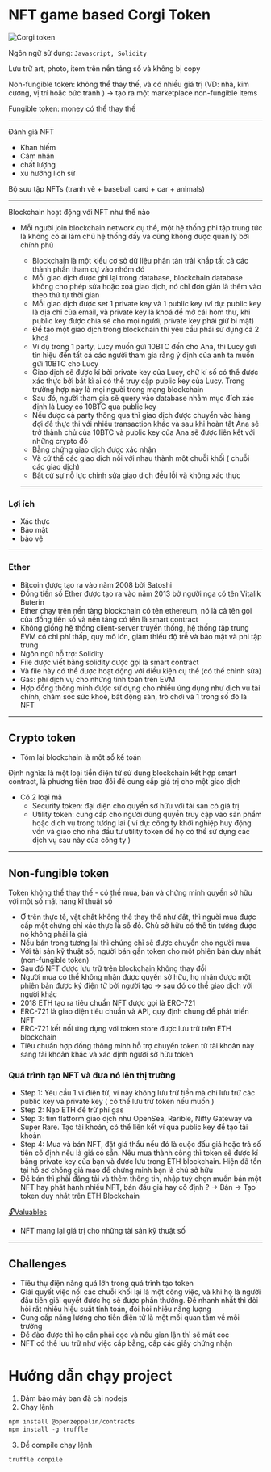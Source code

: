 # NFT game based Corgi Token

![Corgi token](https://i.pinimg.com/736x/fb/af/9e/fbaf9ed4eb140235f91c6ae13027960c.jpg)

Ngôn ngữ sử dụng: `Javascript, Solidity`

Lưu trữ art, photo, item trên nền tảng số và không bị copy 

Non-fungible token: không thể thay thế, và có nhiều giá trị (VD: nhà, kim cương, vị trí hoặc bức tranh ) → tạo ra một marketplace non-fungible items 

Fungible token: money có thể thay thế

---

 Đánh giá NFT

- Khan hiếm
- Cảm nhận
- chất lượng
- xu hướng lịch sử

Bộ sưu tập NFTs (tranh vẽ + baseball card + car + animals)

---

 Blockchain hoạt động với NFT như thế nào

- Mỗi người join blockchain network cụ thể, một hệ thống phi tập trung tức là không có ai làm chủ hệ thống đấy và cũng không được quản lý bởi chính phủ
    - Blockchain là một kiểu cơ sở dữ liệu phân tán trải khắp tất cả các thành phần tham dự vào nhóm đó
    - Mỗi giao dịch được ghi lại trong database, blockchain database không cho phép sửa hoặc xoá giao dịch, nó chỉ đơn giản là thêm vào theo thứ tự thời gian
    - Mỗi giao dịch được set 1 private key và 1 public key (ví dụ: public key là địa chỉ của email, và private key là khoá để mở cái hòm thư, khi public key được chia sẻ cho mọi người, private key phải giữ bí mật)
    - Để tạo một giao dịch trong blockchain thì yêu cầu phải sử dụng cả 2 khoá
    - Ví dụ trong 1 party, Lucy muốn gửi 10BTC đến cho Ana, thì Lucy gửi tín hiệu đến tất cả các người tham gia rằng ý định của anh ta muốn gửi 10BTC cho Lucy
    - Giao dịch sẽ được kí bởi private key của Lucy, chữ kí số có thể được xác thực bởi bất kì ai có thể truy cập public key của Lucy. Trong trường hợp này là mọi người trong mạng blockchain
    - Sau đó, người tham gia sẽ query vào database nhằm mục đích xác định là Lucy có 10BTC qua public key
    - Nếu được cả party thông qua thì giao dịch được chuyển vào hàng đợi để thực thi với nhiều transaction khác và sau khi hoàn tất Ana sẽ trở thành chủ của 10BTC và public key của Ana sẽ được liên kết với những crypto đó
    - Bằng chứng giao dịch được xác nhận
    - Và cứ thế các giao dịch nối với nhau thành một chuỗi khối ( chuỗi các giao dịch)
    - Bất cứ sự nỗ lực chỉnh sửa giao dịch đều lỗi và không xác thực

    ---

### Lợi ích

- Xác thực
- Bảo mật
- bảo vệ

---

### Ether

- Bitcoin được tạo ra vào năm 2008 bởi Satoshi
- Đồng tiền số Ether được tạo ra vào năm 2013 bở người nga có tên Vitalik Buterin
- Ether chạy trên nền tàng blockchain có tên ethereum, nó là cả tên gọi của đồng tiền số và nền tảng có tên là smart contract
- Không giống hệ thống client-server truyền thống, hệ thống tập trung EVM có chi phí thấp, quy mô lớn, giảm thiểu độ trễ và bảo mật và phi tập trung
- Ngôn ngữ hỗ trợ: Solidity
- File được viết bằng solidity được gọi là smart contract
- Và file này có thể được hoạt động với điều kiện cụ thể (có thể chỉnh sửa)
- Gas: phí dịch vụ cho những tính toán trên EVM
- Hợp đồng thông minh được sử dụng cho nhiều ứng dụng như dịch vụ tài chính, chăm sóc sức khoẻ, bất động sản, trò chơi và 1 trong số đó là NFT

---

## Crypto token

- Tóm lại blockchain là một sổ kế toán

 Định nghĩa: là một loại tiền điện tử sử dụng blockchain kết hợp smart contract, là phương tiện trao đổi để cung cấp giá trị cho một giao dịch

- Có 2 loại mã
    - Security token: đại diện cho quyền sở hữu với tài sản có giá trị
    - Utility token: cung cấp cho người dùng quyền truy cập vào sản phẩm hoặc dịch vụ trong tương lai ( ví dụ: công ty khởi nghiệp huy động vốn và giao cho nhà đầu tư utility token để họ có thể sử dụng các dịch vụ sau này của công ty )

---

## Non-fungible token

 Token không thể thay thế - có thể mua, bán và chứng minh quyền sở hữu với một số mặt hàng kĩ thuật số

- Ở trên thực tế, vật chất không thể thay thế như đất, thì người mua được cấp một chứng chỉ xác thực là sổ đỏ. Chủ sở hữu có thể tin tưởng được nó không phải là giả
- Nếu bán trong tương lai thì chứng chỉ sẽ được chuyển cho người mua
- Với tài sản kỹ thuật số, người bán gắn token cho một phiên bản duy nhất (non-fungible token)
- Sau đó NFT được lưu trữ trên blockchain không thay đổi
- Người mua có thể không nhận được quyền sở hữu, họ nhận được một phiên bản được ký điện tử bởi người tạo → sau đó có thể giao dịch với người khác
- 2018 ETH tạo ra tiêu chuẩn NFT được gọi là ERC-721
- ERC-721 là giao diện tiêu chuẩn và API, quy định chung để phát triển NFT
- ERC-721 kết nối ứng dụng với token store được lưu trữ trên ETH blockchain
- Tiêu chuẩn hợp đồng thông minh hỗ trợ chuyển token từ tài khoản này sang tài khoản khác và xác định người sỡ hữu token

### Quá trình tạo NFT và đưa nó lên thị trường

- Step 1: Yêu cầu 1 ví điện tử, ví này không lưu trữ tiền mà chỉ lưu trữ các public key và private key ( có thể lưu trữ token nếu muốn )
- Step 2: Nạp ETH để trừ phí gas
- Step 3: tìm flatform giao dịch như OpenSea, Rarible, Nifty Gateway và Super Rare. Tạo tài khoản, có thể liên kết ví qua public key để tạo tài khoản
- Step 4: Mua và bán NFT, đặt giá thầu nếu đó là cuộc đấu giá hoặc trả số tiền cố định nếu là giá có sẵn. Nếu mua thành công thì token sẽ được kí bằng private key của bạn và được lưu trong ETH blockchain. Hiện đã tồn tại hồ sơ chống giả mạo để chứng minh bạn là chủ sở hữu
- Để bán thì phải đăng tải và thêm thông tin, nhập tuỳ chọn muốn bán một NFT hay phát hành nhiều NFT, bán đấu giá hay cố định ?  → Bán → Tạo token duy nhất trên ETH Blockchain

[🔓Valuables](https://v.cent.co/)

- NFT mang lại giá trị cho những tài sản kỹ thuật số

---

## Challenges

- Tiêu thụ điện năng quá lớn trong quá trình tạo token
- Giải quyết việc nối các chuỗi khối lại là một công việc, và khi họ là người đầu tiên giải quyết được họ sẽ được phần thưởng. Để nhanh nhất thì đòi hỏi rất nhiều hiệu suất tính toán, đòi hỏi nhiều năng lượng
- Cung cấp năng lượng cho tiền điện tử là một mối quan tâm về môi trường
- Để đào được thì họ cần phải cọc và nếu gian lận thì sẽ mất cọc
- NFT có thể lưu trữ như việc cấp bằng, cấp các giấy chứng nhận

# Hướng dẫn chạy project
1. Đảm bảo máy bạn đã cài nodejs 
2. Chạy lệnh

```jsx
npm install @openzeppelin/contracts
npm install -g truffle
```

3. Để compile chạy lệnh
```jsx
truffle conpile
```
